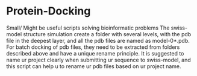 # Protein-Docking
Small/ Might be useful scripts solving bioinformatic problems
The swiss-model structure simulation create a folder with several levels, with the pdb file in the deepest layer, and all the pdb files are named as 
model-0*.pdb. For batch docking of pdb files, they need to be extracted from folders described above and have a unique rename principle. It is suggested 
to name ur project clearly when submitting ur sequence to swiss-model, and this script can help u to rename ur pdb files based on ur project name.

